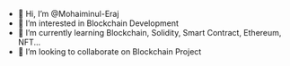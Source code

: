 - 👋 Hi, I’m @Mohaiminul-Eraj
- 👀 I’m interested in Blockchain Development
- 🌱 I’m currently learning Blockchain, Solidity, Smart Contract, Ethereum, NFT...
- 💞️ I’m looking to collaborate on Blockchain Project
<!---
- 📫 How to reach me ...
--->
<!---
Mohaiminul-Eraj/Mohaiminul-Eraj is a ✨ special ✨ repository because its `README.md` (this file) appears on your GitHub profile.
You can click the Preview link to take a look at your changes.
--->
